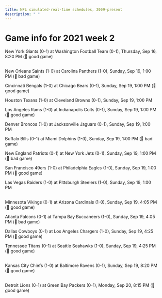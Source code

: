 ```yaml
---
title: NFL simulated-real-time schedules, 2009-present
description: " "
---
```


# Game info for 2021 week 2

New York Giants (0-1) at Washington Football Team (0-1), Thursday, Sep 16, 8:20 PM (:football: good game)

<br/>New Orleans Saints (1-0) at Carolina Panthers (1-0), Sunday, Sep 19, 1:00 PM (:red_circle: bad game)

Cincinnati Bengals (1-0) at Chicago Bears (0-1), Sunday, Sep 19, 1:00 PM (:football: good game)

Houston Texans (1-0) at Cleveland Browns (0-1), Sunday, Sep 19, 1:00 PM

Los Angeles Rams (1-0) at Indianapolis Colts (0-1), Sunday, Sep 19, 1:00 PM (:football: good game)

Denver Broncos (1-0) at Jacksonville Jaguars (0-1), Sunday, Sep 19, 1:00 PM

Buffalo Bills (0-1) at Miami Dolphins (1-0), Sunday, Sep 19, 1:00 PM (:red_circle: bad game)

New England Patriots (0-1) at New York Jets (0-1), Sunday, Sep 19, 1:00 PM (:red_circle: bad game)

San Francisco 49ers (1-0) at Philadelphia Eagles (1-0), Sunday, Sep 19, 1:00 PM (:football: good game)

Las Vegas Raiders (1-0) at Pittsburgh Steelers (1-0), Sunday, Sep 19, 1:00 PM

<br/>Minnesota Vikings (0-1) at Arizona Cardinals (1-0), Sunday, Sep 19, 4:05 PM (:football: good game)

Atlanta Falcons (0-1) at Tampa Bay Buccaneers (1-0), Sunday, Sep 19, 4:05 PM (:red_circle: bad game)

Dallas Cowboys (0-1) at Los Angeles Chargers (1-0), Sunday, Sep 19, 4:25 PM (:football: good game)

Tennessee Titans (0-1) at Seattle Seahawks (1-0), Sunday, Sep 19, 4:25 PM (:football: good game)

<br/>Kansas City Chiefs (1-0) at Baltimore Ravens (0-1), Sunday, Sep 19, 8:20 PM (:football: good game)

<br/>Detroit Lions (0-1) at Green Bay Packers (0-1), Monday, Sep 20, 8:15 PM (:football: good game)

